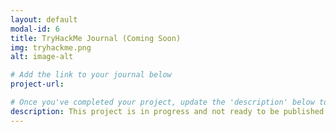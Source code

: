 ```yaml
---
layout: default
modal-id: 6
title: TryHackMe Journal (Coming Soon)
img: tryhackme.png
alt: image-alt

# Add the link to your journal below
project-url: 

# Once you've completed your project, update the 'description' below to this one: Completed 17 TryHackMe rooms, gaining hands-on skills in Linux and Windows fundamentals, log analysis, network troubleshooting with Wireshark, and incident handling with Splunk.
description: This project is in progress and not ready to be published just yet. Please contact me if you'd like a sneak peek. Otherwise, stay tuned!
---
```

